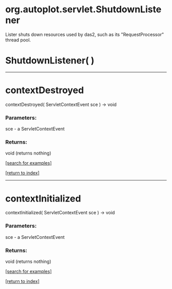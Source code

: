 # org.autoplot.servlet.ShutdownListener

Lister shuts down resources used by das2, such as its 
 "RequestProcessor" thread pool.

# ShutdownListener( )


***
<a name="contextDestroyed"></a>
# contextDestroyed
contextDestroyed( ServletContextEvent sce ) &rarr; void



### Parameters:
sce - a ServletContextEvent

### Returns:
void (returns nothing)


<a href="https://github.com/autoplot/dev/search?q=contextDestroyed&unscoped_q=contextDestroyed">[search for examples]</a>

<a href="https://github.com/autoplot/documentation/blob/master/javadoc/index-all.md">[return to index]</a>

***
<a name="contextInitialized"></a>
# contextInitialized
contextInitialized( ServletContextEvent sce ) &rarr; void



### Parameters:
sce - a ServletContextEvent

### Returns:
void (returns nothing)


<a href="https://github.com/autoplot/dev/search?q=contextInitialized&unscoped_q=contextInitialized">[search for examples]</a>

<a href="https://github.com/autoplot/documentation/blob/master/javadoc/index-all.md">[return to index]</a>

